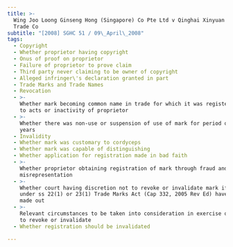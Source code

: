 ```yaml
---
title: >-
  Wing Joo Loong Ginseng Hong (Singapore) Co Pte Ltd v Qinghai Xinyuan Foreign
  Trade Co
subtitle: "[2008] SGHC 51 / 09\_April\_2008"
tags:
  - Copyright
  - Whether proprietor having copyright
  - Onus of proof on proprietor
  - Failure of proprietor to prove claim
  - Third party never claiming to be owner of copyright
  - Alleged infringer\'s declaration granted in part
  - Trade Marks and Trade Names
  - Revocation
  - >-
    Whether mark becoming common name in trade for which it was registered due
    to acts or inactivity of proprietor
  - >-
    Whether there was non-use or suspension of use of mark for period of five
    years
  - Invalidity
  - Whether mark was customary to cordyceps
  - Whether mark was capable of distinguishing
  - Whether application for registration made in bad faith
  - >-
    Whether proprietor obtaining registration of mark through fraud and/or
    misrepresentation
  - >-
    Whether court having discretion not to revoke or invalidate mark if grounds
    under ss 22(1) or 23(1) Trade Marks Act (Cap 332, 2005 Rev Ed) have been
    made out
  - >-
    Relevant circumstances to be taken into consideration in exercise of power
    to revoke or invalidate
  - Whether registration should be invalidated

---
```


